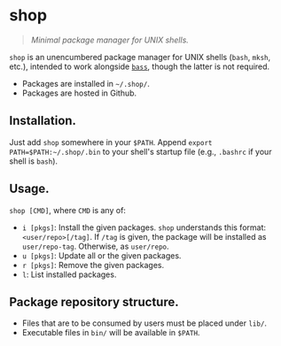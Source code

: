 # shop

> _Minimal package manager for UNIX shells._

`shop` is an unencumbered package manager for UNIX shells (`bash`, `mksh`, etc.),
intended to work alongside [`bass`](https://github.com/luislavaire/bass), though the latter is not required.


- Packages are installed in `~/.shop/`.
- Packages are hosted in Github.


## Installation.

Just add `shop` somewhere in your `$PATH`. Append `export PATH=$PATH:~/.shop/.bin`
to your shell's startup file (e.g., `.bashrc` if your shell is `bash`).


## Usage.

`shop [CMD]`, where `CMD` is any of:

- `i [pkgs]`: Install the given packages. `shop` understands this format: `<user/repo>[/tag]`.
  If `/tag` is given, the package will be installed as `user/repo-tag`. Otherwise, as `user/repo`.
- `u [pkgs]`: Update all or the given packages.
- `r [pkgs]`: Remove the given packages.
- `l`: List installed packages.


## Package repository structure.

- Files that are to be consumed by users must be placed under `lib/`.
- Executable files in `bin/` will be available in `$PATH`.
